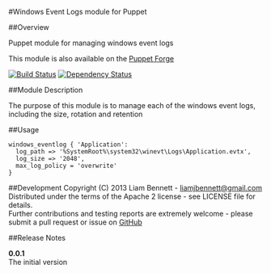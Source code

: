#Windows Event Logs module for Puppet

##Overview

Puppet module for managing windows event logs

This module is also available on the [Puppet Forge](https://forge.puppetlabs.com/liamjbennett/windows_eventlog)

[![Build
Status](https://secure.travis-ci.org/liamjbennett/puppet-windows_eventlog.png)](http://travis-ci.org/liamjbennett/puppet-windows_eventlog)
[![Dependency
Status](https://gemnasium.com/liamjbennett/puppet-windows_eventlog.png)](http://gemnasium.com/liamjbennett/puppet-windows_eventlog)

##Module Description

The purpose of this module is to manage each of the windows event logs, including the size, rotation and retention

##Usage

    windows_eventlog { 'Application':
      log_path => '%SystemRoot%\system32\winevt\Logs\Application.evtx',
      log_size => '2048',
      max_log_policy = 'overwrite'
    }

##Development
Copyright (C) 2013 Liam Bennett - <liamjbennett@gmail.com> <br/>
Distributed under the terms of the Apache 2 license - see LICENSE file for details. <br/>
Further contributions and testing reports are extremely welcome - please submit a pull request or issue on [GitHub](https://github.com/liamjbennett/puppet-windows_eventlog) <br/>

##Release Notes

__0.0.1__ <br/>
The initial version